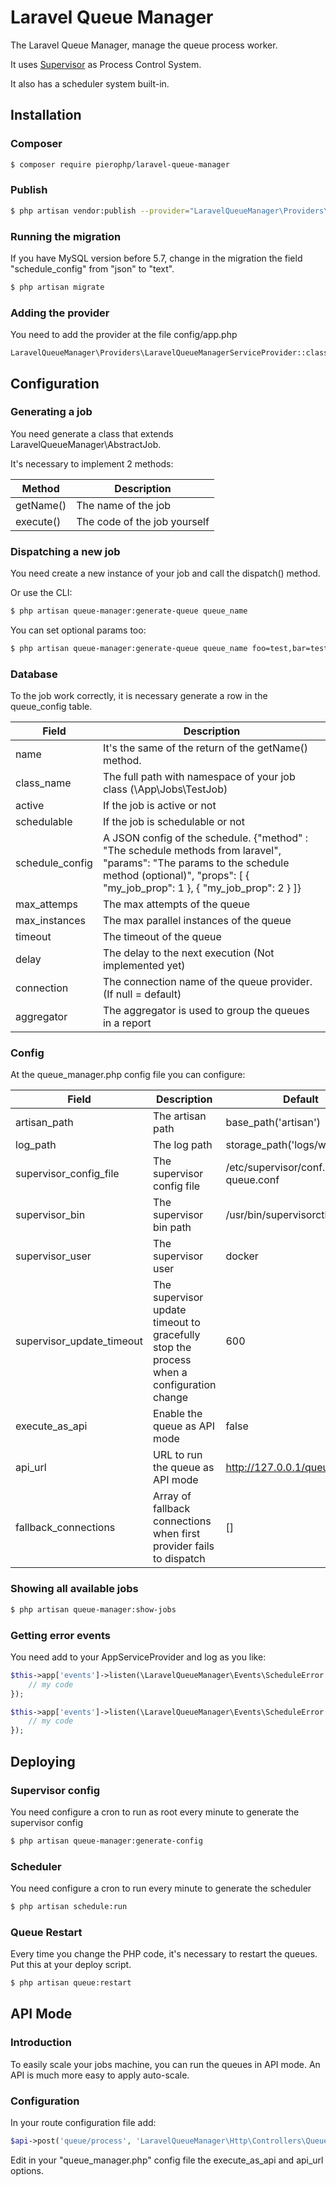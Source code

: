 # Laravel Queue Manager

The Laravel Queue Manager, manage the queue process worker.

It uses [Supervisor](http://supervisord.org/) as Process Control System.

It also has a scheduler system built-in.

## Installation

### Composer

```bash
$ composer require pierophp/laravel-queue-manager
```

### Publish

```bash
$ php artisan vendor:publish --provider="LaravelQueueManager\Providers\LaravelQueueManagerServiceProvider"
```

### Running the migration

If you have MySQL version before 5.7, change in the migration the field "schedule_config" from "json" to "text".

```bash
$ php artisan migrate
```

### Adding the provider

You need to add the provider at the file config/app.php

```
LaravelQueueManager\Providers\LaravelQueueManagerServiceProvider::class,
```

## Configuration

### Generating a job

You need generate a class that extends LaravelQueueManager\AbstractJob.

It's necessary to implement 2 methods:

| Method    | Description                  |
| --------- | ---------------------------- |
| getName() | The name of the job          |
| execute() | The code of the job yourself |

### Dispatching a new job

You need create a new instance of your job and call the dispatch() method.

Or use the CLI:

```bash
$ php artisan queue-manager:generate-queue queue_name
```

You can set optional params too:

```bash
$ php artisan queue-manager:generate-queue queue_name foo=test,bar=test
```

### Database

To the job work correctly, it is necessary generate a row in the queue_config table.

| Field           | Description                                                                                                                                                                                        |
| --------------- | -------------------------------------------------------------------------------------------------------------------------------------------------------------------------------------------------- |
| name            | It's the same of the return of the getName() method.                                                                                                                                               |
| class_name      | The full path with namespace of your job class (\App\Jobs\TestJob)                                                                                                                                 |
| active          | If the job is active or not                                                                                                                                                                        |
| schedulable     | If the job is schedulable or not                                                                                                                                                                   |
| schedule_config | A JSON config of the schedule. {"method" : "The schedule methods from laravel", "params": "The params to the schedule method (optional)", "props": [ { "my_job_prop": 1 }, { "my_job_prop": 2 } ]} |
| max_attemps     | The max attempts of the queue                                                                                                                                                                      |
| max_instances   | The max parallel instances of the queue                                                                                                                                                            |
| timeout         | The timeout of the queue                                                                                                                                                                           |
| delay           | The delay to the next execution (Not implemented yet)                                                                                                                                              |
| connection      | The connection name of the queue provider. (If null = default)                                                                                                                                     |
| aggregator      | The aggregator is used to group the queues in a report                                                                                                                                             |

### Config

At the queue_manager.php config file you can configure:

| Field                     | Description                                                                              | Default                                   |
| ------------------------- | ---------------------------------------------------------------------------------------- | ----------------------------------------- |
| artisan_path              | The artisan path                                                                         | base_path('artisan')                      |
| log_path                  | The log path                                                                             | storage_path('logs/worker.log')           |
| supervisor_config_file    | The supervisor config file                                                               | /etc/supervisor/conf.d/laravel-queue.conf |
| supervisor_bin            | The supervisor bin path                                                                  | /usr/bin/supervisorctl                    |
| supervisor_user           | The supervisor user                                                                      | docker                                    |
| supervisor_update_timeout | The supervisor update timeout to gracefully stop the process when a configuration change | 600                                       |
| execute_as_api            | Enable the queue as API mode                                                             | false                                     |
| api_url                   | URL to run the queue as API mode                                                         | http://127.0.0.1/queue/process            |
| fallback_connections      | Array of fallback connections when first provider fails to dispatch                      | []                                        |

### Showing all available jobs

```bash
$ php artisan queue-manager:show-jobs
```

### Getting error events

You need add to your AppServiceProvider and log as you like:

```php
$this->app['events']->listen(\LaravelQueueManager\Events\ScheduleError::class, function(\LaravelQueueManager\Events\ScheduleError $scheduleError){
    // my code
});

$this->app['events']->listen(\LaravelQueueManager\Events\ScheduleError::class, function(\LaravelQueueManager\Events\DispatchQueueError $scheduleError){
    // my code
});
```

## Deploying

### Supervisor config

You need configure a cron to run as root every minute to generate the supervisor config

```bash
$ php artisan queue-manager:generate-config
```

### Scheduler

You need configure a cron to run every minute to generate the scheduler

```bash
$ php artisan schedule:run
```

### Queue Restart

Every time you change the PHP code, it's necessary to restart the queues. Put this at your deploy script.

```bash
$ php artisan queue:restart
```

## API Mode

### Introduction

To easily scale your jobs machine, you can run the queues in API mode. An API is much more easy to apply auto-scale.

### Configuration

In your route configuration file add:

```php
$api->post('queue/process', 'LaravelQueueManager\Http\Controllers\QueueController@process');
```

Edit in your "queue_manager.php" config file the execute_as_api and api_url options.

